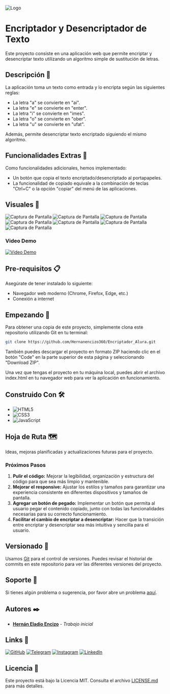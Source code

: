 ![Logo](https://dev-to-uploads.s3.amazonaws.com/uploads/articles/th5xamgrr6se0x5ro4g6.png)

# Encriptador y Desencriptador de Texto

Este proyecto consiste en una aplicación web que permite encriptar y desencriptar texto utilizando un algoritmo simple de sustitución de letras.

## Descripción 📝

La aplicación toma un texto como entrada y lo encripta según las siguientes reglas:

- La letra "a" se convierte en "ai".
- La letra "e" se convierte en "enter".
- La letra "i" se convierte en "imes".
- La letra "o" se convierte en "ober".
- La letra "u" se convierte en "ufat".

Además, permite desencriptar texto encriptado siguiendo el mismo algoritmo.

## Funcionalidades Extras 🚀

Como funcionalidades adicionales, hemos implementado:

- Un botón que copia el texto encriptado/desencriptado al portapapeles.
- La funcionalidad de copiado equivale a la combinación de teclas "Ctrl+C" o la opción "copiar" del menú de las aplicaciones.

## Visuales 👀

![Captura de Pantalla](visuales/01-Pantalla_Principal.png)
![Captura de Pantalla](visuales/02-Desencriptar_final.png)
![Captura de Pantalla](visuales/03-Encriptar_Copiar.png)
![Captura de Pantalla](visuales/04-Requisitos_About.png)
![Captura de Pantalla](visuales/05-Footer.png)
![Captura de Pantalla](visuales/06-Responsive_400_inicio.png)
![Captura de Pantalla](visuales/07-Responsive_400_fin.png)

### Video Demo

[![Video Demo](visuales/video_demo.gif)](https://youtu.be/Cnp1XvuUUnU)

## Pre-requisitos 📋

Asegúrate de tener instalado lo siguiente:

- Navegador web moderno (Chrome, Firefox, Edge, etc.)
- Conexión a internet

## Empezando 🏁

Para obtener una copia de este proyecto, simplemente clona este repositorio utilizando Git en tu terminal:

```bash
git clone https://github.com/Hernanencizo360/Encriptador_Alura.git
```

También puedes descargar el proyecto en formato ZIP haciendo clic en el botón "Code" en la parte superior de esta página y seleccionando "Download ZIP".

Una vez que tengas el proyecto en tu máquina local, puedes abrir el archivo index.html en tu navegador web para ver la aplicación en funcionamiento.

## Construido Con 🛠️

- ![HTML5](https://img.shields.io/badge/HTML5-E34F26?style=for-the-badge&logo=html5&logoColor=white)
- ![CSS3](https://img.shields.io/badge/CSS3-1572B6?style=for-the-badge&logo=css3&logoColor=white)
- ![JavaScript](https://img.shields.io/badge/JavaScript-F7DF1E?style=for-the-badge&logo=javascript&logoColor=black)

## Hoja de Ruta 🗺️

Ideas, mejoras planificadas y actualizaciones futuras para el proyecto.

### Próximos Pasos

1. **Pulir el código:** Mejorar la legibilidad, organización y estructura del código para que sea más limpio y mantenible.
2. **Mejorar el responsive:** Ajustar los estilos y tamaños para garantizar una experiencia consistente en diferentes dispositivos y tamaños de pantalla.
3. **Agregar un botón de pegado:** Implementar un botón que permita al usuario pegar el contenido copiado, junto con todas las funcionalidades necesarias para su correcto funcionamiento.
4. **Facilitar el cambio de encriptar a desencriptar:** Hacer que la transición entre encriptar y desencriptar sea más intuitiva y sencilla para el usuario.

## Versionado 📌

Usamos [Git](https://git-scm.com) para el control de versiones. Puedes revisar el historial de commits en este repositorio para ver las diferentes versiones del proyecto.

## Soporte 🤝

Si tienes algún problema o sugerencia, por favor abre un problema [aquí](https://github.com/Hernanencizo360/Encriptador_Alura/issues).

## Autores ✒️

- **[Hernán Eladio Encizo](https://github.com/Hernanencizo360)** - _Trabajo inicial_

## Links 🔗

[![GitHub](https://img.shields.io/badge/GitHub-000?style=for-the-badge&logo=github&logoColor=white)](https://github.com/Hernanencizo360)
[![Telegram](https://img.shields.io/badge/Telegram-2CA5E0?style=for-the-badge&logo=telegram&logoColor=white)](https://t.me/hernanencizo360)
[![Instagram](https://img.shields.io/badge/Instagram-E4405F?style=for-the-badge&logo=instagram&logoColor=white)](https://www.instagram.com/hernanencizo360)
[![LinkedIn](https://img.shields.io/badge/LinkedIn-0A66C2?style=for-the-badge&logo=linkedin&logoColor=white)](https://www.linkedin.com/in/hern%C3%A1n-encizo-b3b355229?original_referer=)

## Licencia 📄

Este proyecto está bajo la Licencia MIT. Consulta el archivo [LICENSE.md](LICENSE.md) para más detalles.
